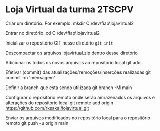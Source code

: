 ﻿# Loja Virtual da turma 2TSCPV
Criar um diretório. Por exemplo: 
mkdir C:\dev\fiap\lojavirtual2

Entrar no diretório. 
cd C:\dev\fiap\lojavirtual2

Inicializar o repositório GIT nesse diretório
`git init`

Descompactar os arquivos lojavirtual.zip dentro desse diretório

Adicionar os todos os novos arquivos ao repositório local
git add .

Efetivar (commit) das atualizações/remoções/inserções realizadas
git commit -m 'mensagem'

Definir a branch que esta sendo utilizada
git branch -M main

Configurar o repositório remoto onde serão amrazenados os arquivos e alterações do repositório local
git remote add origin https://github.com/rksakai/lojavirtual.git

Enviar os arquivos modificados no repositório local para o repositório remoto
git push -u origin main
